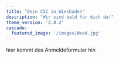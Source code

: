 ```yaml
---
title: "Dein CSC in Wiesbaden"
description: "Wir sind bald für dich da!"
theme_version: '2.8.2'
cascade:
  featured_image: '/images/Weed.jpg'
---
```

<div class="vh-100 flex items-center justify-center">
  <div class="ba bw4 br3 bg-black white tc f1 fw7 w-100 mw9 pa5">
    hier kommt das Anmeldeformular hin
  </div>
</div>
